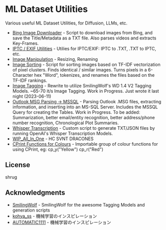 
# ML Dataset Utilities

Various useful ML Dataset Utilities, for Diffusion, LLMs, etc.

* [Bing Image Downloader](https://github.com/Daemon0ps/Dataset_Utilities/tree/main/Bing_Downloader_with_Tags) - Script to download images from Bing, and save the Title/Metadata as a TXT file. Also parses videos and extracts Key-Frames.
* [IPTC / EXIF Utilities](https://github.com/Daemon0ps/Dataset_Utilities/tree/main/IPTC_EXIF) - Utilies for IPTC/EXIF: IPTC to .TXT, .TXT to IPTC, etc.
* [Image Manipulation](https://github.com/Daemon0ps/Dataset_Utilities/tree/main/Image_Manipulation) - Resizing, Renaming
* [Image Sorting](https://github.com/Daemon0ps/Dataset_Utilities/tree/main/Image_Sorting) - Script for sorting images based on TF-IDF vectorization of pixel clusters. Finds identical / similar images. Turns pixels in a 6-Character hex "Word", tokenizes, and renames the files based on the TF-IDF rankings.
* [Image Tagging](https://github.com/Daemon0ps/Dataset_Utilities/tree/main/Image_Tagging) - Rewrite to utilize SmilingWolf's WD 1.4 V2 Tagging Models. ~65-70 it/s Image Tagging. Work in Progress. Just wrote it last night (2023-06-11)
* [Outlook MSG Parsing -> MSSQL](https://github.com/Daemon0ps/Dataset_Utilities/tree/main/Outlook_MSG_Parsing) - Parsing Outlook .MSG files, extracting information, and inserting into an MS-SQL Server. Includes the MSSQL Query for creating the Tables. Work in Progress. To be added: Summarization, better email/entity recognition, better address/phone number recognition, Chronological Plot Summaries.
* [Whisper Transcription](https://github.com/Daemon0ps/Dataset_Utilities/tree/main/Transcription) - Custom script to generate TXT/JSON files by running OpenAI's Whisper Transcription Models.
* [WIP_All_In_One](https://github.com/Daemon0ps/Dataset_Utilities/tree/main/WIP_All_In_One) - HC SVNT DRACONES 
* [CPrint Functions for Colours](https://github.com/Daemon0ps/Dataset_Utilities/tree/main/Colormod_CPrint_Functions) - Importable group of colour functions for using CPrint, eg:  cp_y("Yellow")  cp_r("Red")


## License

shrug

## Acknowledgments

* [SmilingWolf](https://huggingface.co/SmilingWolf) - SmilingWolf for the awesome Tagging Models and generation scripts
* [kohya_ss](https://note.com/kohya_ss) - 機械学習のインスピレーション
* [AUTOMATIC1111](https://github.com/AUTOMATIC1111/stable-diffusion-webui) - 機械学習のインスピレーション

